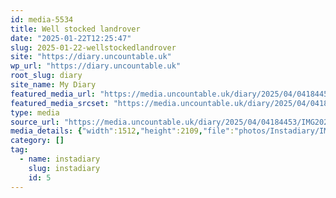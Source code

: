 ```yaml
---
id: media-5534
title: Well stocked landrover
date: "2025-01-22T12:25:47"
slug: 2025-01-22-wellstockedlandrover
site: "https://diary.uncountable.uk"
wp_url: "https://diary.uncountable.uk"
root_slug: diary
site_name: My Diary
featured_media_url: "https://media.uncountable.uk/diary/2025/04/04184453/IMG20250122122547-edited.webp"
featured_media_srcset: "https://media.uncountable.uk/diary/2025/04/04184453/IMG20250122122547-edited-215x300.webp 215w, https://media.uncountable.uk/diary/2025/04/04184453/IMG20250122122547-edited-734x1024.webp 734w, https://media.uncountable.uk/diary/2025/04/04184453/IMG20250122122547-edited-150x150.webp 150w, https://media.uncountable.uk/diary/2025/04/04184453/IMG20250122122547-edited-459x640.webp 459w, https://media.uncountable.uk/diary/2025/04/04184453/IMG20250122122547-edited.webp 1512w"
type: media
source_url: "https://media.uncountable.uk/diary/2025/04/04184453/IMG20250122122547-edited.webp"
media_details: {"width":1512,"height":2109,"file":"photos/Instadiary/IMG20250122122547-edited.webp","filesize":179900,"sizes":{"medium":{"file":"IMG20250122122547-edited-215x300.webp","width":215,"height":300,"filesize":15084,"mime_type":"image/webp","source_url":"https://media.uncountable.uk/diary/2025/04/04184453/IMG20250122122547-edited-215x300.webp"},"large":{"file":"IMG20250122122547-edited-734x1024.webp","width":734,"height":1024,"filesize":119282,"mime_type":"image/webp","source_url":"https://media.uncountable.uk/diary/2025/04/04184453/IMG20250122122547-edited-734x1024.webp"},"thumbnail":{"file":"IMG20250122122547-edited-150x150.webp","width":150,"height":150,"filesize":6668,"mime_type":"image/webp","source_url":"https://media.uncountable.uk/diary/2025/04/04184453/IMG20250122122547-edited-150x150.webp"},"mobwidth":{"file":"IMG20250122122547-edited-459x640.webp","width":459,"height":640,"filesize":55742,"mime_type":"image/webp","source_url":"https://media.uncountable.uk/diary/2025/04/04184453/IMG20250122122547-edited-459x640.webp"},"full":{"file":"IMG20250122122547-edited.webp","width":1512,"height":2109,"mime_type":"image/webp","source_url":"https://media.uncountable.uk/diary/2025/04/04184453/IMG20250122122547-edited.webp"}},"image_meta":{"aperture":"0","credit":"","camera":"","caption":"","created_timestamp":"0","copyright":"","focal_length":"0","iso":"0","shutter_speed":"0","title":"","orientation":"0","keywords":[]}}
category: []
tag:
  - name: instadiary
    slug: instadiary
    id: 5
---
```


